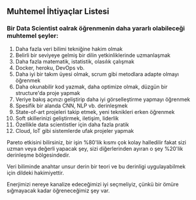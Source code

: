 ## Muhtemel İhtiyaçlar Listesi

### Bir Data Scientist oalrak öğrenmenin daha yararlı olabileceği muhtemel şeyler:


1. Daha fazla veri bilimi tekniğine hakim olmak
2. Belirli bir seviyeye gelmiş bir dilin yetkinliklerinde uzmanlaşmak
3. Daha fazla matematik, istatistik, olasılık çalışmak
4. Docker, heroku, DevOps vb. 
5. Daha iyi bir takım üyesi olmak, scrum gibi metodlara adapte olmayı öğrenmek
6. Daha okunabilir kod yazmak, daha optimize olmak, düzgün bir structure'da proje yapmak
7. Veriye bakış açınızı geliştirip daha iyi görselleştirme yapmayı öğrenmek 
8. Spesifik bir alanda CNN, NLP vb. derinleşmek
9. State-of-art projeleri takip etmek, yeni teknikleri erken öğrenmek
10. Soft skillerinizi geliştirmek, iletişim, liderlik
11. Özellikle data scientistler için daha fazla pratik
12. Cloud, IoT gibi sistemlerde ufak projeler yapmak 

Pareto etkisini bilirsiniz, bir işin %80'lik kısmı çok kolay halledilir fakat sizi uzman veya değerli yapacak şey, sizi diğerlerinden ayıran o şey %20'lik derinleşme bölgesindedir. 

Veri biliminde anahtar unsur derin bir teori ve bu derinligi uygulayabilmek için dildeki hakimiyettir. 


> 
Enerjimizi nereye kanalize edeceğimizi iyi seçmeliyiz, çünkü bir ömüre sığmayacak kadar öğreneceğimiz şey var.
